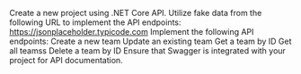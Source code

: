 Create a new project using .NET Core API.
Utilize fake data from the following URL to implement the API endpoints: https://jsonplaceholder.typicode.com
Implement the following API endpoints:
Create a new team
Update an existing team
Get a team by ID
Get all teamss 
Delete a team by ID
Ensure that Swagger is integrated with your project for API documentation.
